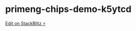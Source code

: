 # primeng-chips-demo-k5ytcd

[Edit on StackBlitz ⚡️](https://stackblitz.com/edit/primeng-chips-demo-k5ytcd)